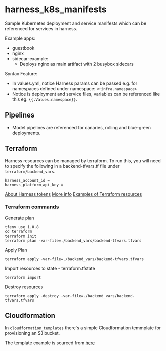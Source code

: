 # harness_k8s_manifests

Sample Kubernetes deployment and service manifests which can be referenced for services in harness. 

Example apps:

- guestbook
- nginx
- sidecar-example:
    - Deploys nginx as main artifact with 2 busybox sidecars

Syntax Feature:

- In values.yml, notice Harness params can be passed e.g. for namespaces defined under namespace: `<+infra.namespace>`
- Notice is deployment and service files, variables can be referenced like this eg. `{{.Values.namespace}}`.

## Pipelines

- Model pipelines are referenced for canaries, rolling and blue-green deployments. 

## Terraform

Harness resources can be managed by terraform. To run this, you will need to specify the following in a backend-tfvars.tf file under `terraform/backend_vars`. 

```
harness_account_id =
harness_platform_api_key =

```

[About Harness tokens](https://developer.harness.io/docs/platform/user-management/add-and-manage-api-keys/)
[More info](https://developer.harness.io/docs/platform/resource-development/terraform/harness-terraform-provider/)
[Examples of Terraform resources](https://developer.harness.io/docs/platform/resource-development/terraform/harness-terraform-provider/)

### Terraform commands

Generate plan
```
tfenv use 1.0.8
cd terraform
terraform init
terraform plan -var-file=./backend_vars/backend-tfvars.tfvars

```

Apply Plan

`terraform apply -var-file=./backend_vars/backend-tfvars.tfvars`

Import resources to state - terraform.tfstate

`terraform import`

Destroy resources

`terraform apply -destroy -var-file=./backend_vars/backend-tfvars.tfvars`

## Cloudformation

In `cloudformation_templates` there's a simple Cloudformation temmplate for provisioning an S3 bucket.

The template example is sourced from [here](https://www.varonis.com/blog/create-s3-bucket)